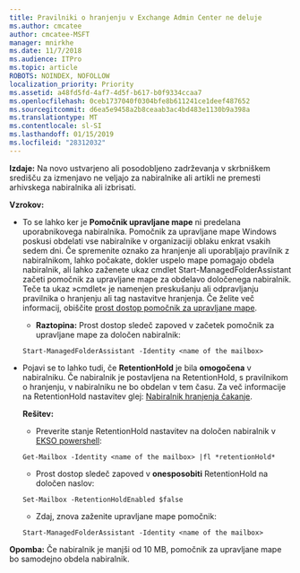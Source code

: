```yaml
---
title: Pravilniki o hranjenju v Exchange Admin Center ne deluje
ms.author: cmcatee
author: cmcatee-MSFT
manager: mnirkhe
ms.date: 11/7/2018
ms.audience: ITPro
ms.topic: article
ROBOTS: NOINDEX, NOFOLLOW
localization_priority: Priority
ms.assetid: a48fd5fd-4af7-4d5f-b617-b0f9334ccaa7
ms.openlocfilehash: 0ceb1737040f0304bfe8b611241ce1deef487652
ms.sourcegitcommit: d6ea5e9458a2b8ceaab3ac4bd483e1130b9a398a
ms.translationtype: MT
ms.contentlocale: sl-SI
ms.lasthandoff: 01/15/2019
ms.locfileid: "28312032"
---
```

 **Izdaje:** Na novo ustvarjeno ali posodobljeno zadrževanja v skrbniškem središču za izmenjavo ne veljajo za nabiralnike ali artikli ne premesti arhivskega nabiralnika ali izbrisati. 
  
 **Vzrokov:**
  
- To se lahko ker je **Pomočnik upravljane mape** ni predelana uporabnikovega nabiralnika. Pomočnik za upravljane mape Windows poskusi obdelati vse nabiralnike v organizaciji oblaku enkrat vsakih sedem dni. Če spremenite oznako za hranjenje ali uporabljajo pravilnik z nabiralnikom, lahko počakate, dokler uspelo mape pomagajo obdela nabiralnik, ali lahko zaženete ukaz cmdlet Start-ManagedFolderAssistant začeti pomočnik za upravljane mape za obdelavo določenega nabiralnik. Teče ta ukaz »cmdlet« je namenjen preskušanju ali odpravljanju pravilnika o hranjenju ali tag nastavitve hranjenja. Če želite več informacij, obiščite [prost dostop pomočnik za upravljane mape](https://msdn.microsoft.com/en-us/library/gg271153%28v=exchsrvcs.149%29.aspx#managedfolderassist).
    
  - **Raztopina:** Prost dostop sledeč zapoved v začetek pomočnik za upravljane mape za določen nabiralnik: 
    
  ```
  Start-ManagedFolderAssistant -Identity <name of the mailbox>
  ```

- Pojavi se to lahko tudi, če **RetentionHold** je bila **omogočena** v nabiralniku. Če nabiralnik je postavljena na RetentionHold, s pravilnikom o hranjenju, v nabiralniku ne bo obdelan v tem času. Za več informacije na RetentionHold nastavitev glej: [Nabiralnik hranjenja čakanje](https://docs.microsoft.com/en-us/exchange/security-and-compliance/messaging-records-management/mailbox-retention-hold).
    
    **Rešitev:**
    
  - Preverite stanje RetentionHold nastavitev na določen nabiralnik v [EKSO powershell](https://docs.microsoft.com/en-us/powershell/exchange/exchange-online/connect-to-exchange-online-powershell/connect-to-exchange-online-powershell?view=exchange-ps):
    
  ```
  Get-Mailbox -Identity <name of the mailbox> |fl *retentionHold*
  ```

  - Prost dostop sledeč zapoved v **onesposobiti** RetentionHold na določen naslov: 
    
  ```
  Set-Mailbox -RetentionHoldEnabled $false
  ```

  - Zdaj, znova zaženite upravljane mape pomočnik:
    
  ```
  Start-ManagedFolderAssistant -Identity <name of the mailbox>
  ```

 **Opomba:** Če nabiralnik je manjši od 10 MB, pomočnik za upravljane mape bo samodejno obdela nabiralnik. 
  


